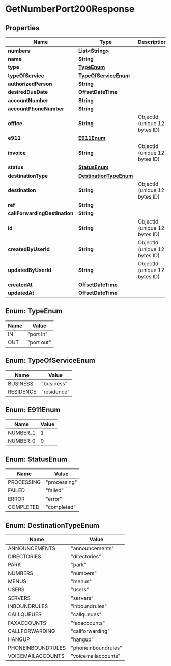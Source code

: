 

# GetNumberPort200Response


## Properties

| Name | Type | Description | Notes |
|------------ | ------------- | ------------- | -------------|
|**numbers** | **List&lt;String&gt;** |  |  |
|**name** | **String** |  |  |
|**type** | [**TypeEnum**](#TypeEnum) |  |  |
|**typeOfService** | [**TypeOfServiceEnum**](#TypeOfServiceEnum) |  |  |
|**authorizedPerson** | **String** |  |  |
|**desiredDueDate** | **OffsetDateTime** |  |  |
|**accountNumber** | **String** |  |  |
|**accountPhoneNumber** | **String** |  |  |
|**office** | **String** | ObjectId (unique 12 bytes ID) |  |
|**e911** | [**E911Enum**](#E911Enum) |  |  [optional] |
|**invoice** | **String** | ObjectId (unique 12 bytes ID) |  |
|**status** | [**StatusEnum**](#StatusEnum) |  |  |
|**destinationType** | [**DestinationTypeEnum**](#DestinationTypeEnum) |  |  |
|**destination** | **String** | ObjectId (unique 12 bytes ID) |  [optional] |
|**ref** | **String** |  |  [optional] |
|**callForwardingDestination** | **String** |  |  [optional] |
|**id** | **String** | ObjectId (unique 12 bytes ID) |  [optional] |
|**createdByUserId** | **String** | ObjectId (unique 12 bytes ID) |  [optional] |
|**updatedByUserId** | **String** | ObjectId (unique 12 bytes ID) |  [optional] |
|**createdAt** | **OffsetDateTime** |  |  [optional] |
|**updatedAt** | **OffsetDateTime** |  |  [optional] |



## Enum: TypeEnum

| Name | Value |
|---- | -----|
| IN | &quot;port in&quot; |
| OUT | &quot;port out&quot; |



## Enum: TypeOfServiceEnum

| Name | Value |
|---- | -----|
| BUSINESS | &quot;business&quot; |
| RESIDENCE | &quot;residence&quot; |



## Enum: E911Enum

| Name | Value |
|---- | -----|
| NUMBER_1 | 1 |
| NUMBER_0 | 0 |



## Enum: StatusEnum

| Name | Value |
|---- | -----|
| PROCESSING | &quot;processing&quot; |
| FAILED | &quot;failed&quot; |
| ERROR | &quot;error&quot; |
| COMPLETED | &quot;completed&quot; |



## Enum: DestinationTypeEnum

| Name | Value |
|---- | -----|
| ANNOUNCEMENTS | &quot;announcements&quot; |
| DIRECTORIES | &quot;directories&quot; |
| PARK | &quot;park&quot; |
| NUMBERS | &quot;numbers&quot; |
| MENUS | &quot;menus&quot; |
| USERS | &quot;users&quot; |
| SERVERS | &quot;servers&quot; |
| INBOUNDRULES | &quot;inboundrules&quot; |
| CALLQUEUES | &quot;callqueues&quot; |
| FAXACCOUNTS | &quot;faxaccounts&quot; |
| CALLFORWARDING | &quot;callforwarding&quot; |
| HANGUP | &quot;hangup&quot; |
| PHONEINBOUNDRULES | &quot;phoneinboundrules&quot; |
| VOICEMAILACCOUNTS | &quot;voicemailaccounts&quot; |



